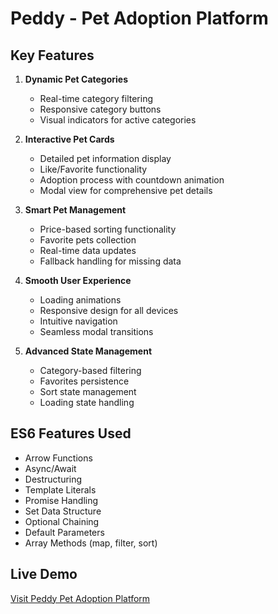 # Peddy - Pet Adoption Platform

## Key Features

1. **Dynamic Pet Categories**
   - Real-time category filtering
   - Responsive category buttons
   - Visual indicators for active categories

2. **Interactive Pet Cards**
   - Detailed pet information display
   - Like/Favorite functionality
   - Adoption process with countdown animation
   - Modal view for comprehensive pet details

3. **Smart Pet Management**
   - Price-based sorting functionality
   - Favorite pets collection
   - Real-time data updates
   - Fallback handling for missing data

4. **Smooth User Experience**
   - Loading animations
   - Responsive design for all devices
   - Intuitive navigation
   - Seamless modal transitions

5. **Advanced State Management**
   - Category-based filtering
   - Favorites persistence
   - Sort state management
   - Loading state handling

## ES6 Features Used

- Arrow Functions
- Async/Await
- Destructuring
- Template Literals
- Promise Handling
- Set Data Structure
- Optional Chaining
- Default Parameters
- Array Methods (map, filter, sort)

## Live Demo

[Visit Peddy Pet Adoption Platform](https://swagata-roy.github.io/Peddy-Pet-Adoption-Platform/)

